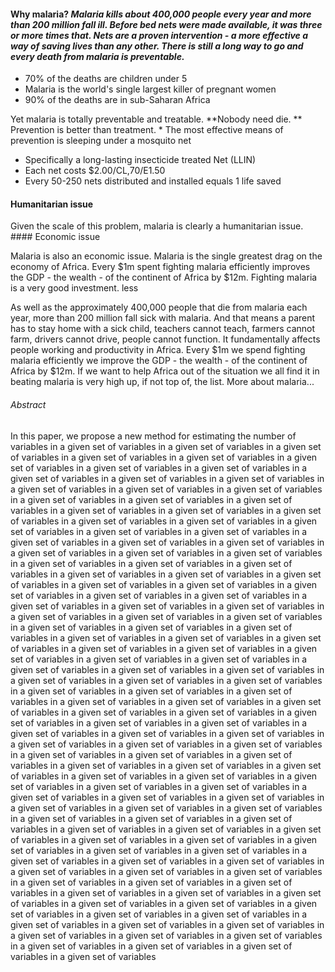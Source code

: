 #### Why malaria? _Malaria kills about 400,000 people every year and more than 200 million fall ill. Before bed nets were made available, it was three or more times that. Nets are a proven intervention - a more effective a way of saving lives than any other. There is still a long way to go and every death from malaria is preventable._

* 70% of the deaths are children under 5
* Malaria is the world's single largest killer of pregnant women
* 90% of the deaths are in sub-Saharan Africa

Yet malaria is totally preventable and treatable. **Nobody need die. ** Prevention is better than treatment. * The most effective means of prevention is sleeping under a mosquito net
* Specifically a long-lasting insecticide treated Net (LLIN)
* Each net costs $2.00/CL,70/E1.50
* Every 50-250 nets distributed and installed equals 1 life saved

#### Humanitarian issue

Given the scale of this problem, malaria is clearly a humanitarian issue. #### Economic issue

Malaria is also an economic issue. Malaria is the single greatest drag on the economy of Africa. Every $1m spent fighting malaria efficiently improves the GDP - the wealth - of the continent of Africa by $12m. Fighting malaria is a very good investment. less

As well as the approximately 400,000 people that die from malaria each year, more than 200 million fall sick with malaria. And that means a parent has to stay home with a sick child, teachers cannot teach, farmers cannot farm, drivers cannot drive, people cannot function. It fundamentally affects people working and productivity in Africa. Every $1m we spend fighting malaria efficiently we improve the GDP - the wealth - of the continent of Africa by $12m. If we want to help Africa out of the situation we all find it in beating malaria is very high up, if not top of, the list. More about malaria...

###### Abstract

In this paper, we propose a new method for estimating the number of variables in a given set of variables in a given set of variables in a given set of variables in a given set of variables in a given set of variables in a given set of variables in a given set of variables in a given set of variables in a given set of variables in a given set of variables in a given set of variables in a given set of variables in a given set of variables in a given set of variables in a given set of variables in a given set of variables in a given set of variables in a given set of variables in a given set of variables in a given set of variables in a given set of variables in a given set of variables in a given set of variables in a given set of variables in a given set of variables in a given set of variables in a given set of variables in a given set of variables in a given set of variables in a given set of variables in a given set of variables in a given set of variables in a given set of variables in a given set of variables in a given set of variables in a given set of variables in a given set of variables in a given set of variables in a given set of variables in a given set of variables in a given set of variables in a given set of variables in a given set of variables in a given set of variables in a given set of variables in a given set of variables in a given set of variables in a given set of variables in a given set of variables in a given set of variables in a given set of variables in a given set of variables in a given set of variables in a given set of variables in a given set of variables in a given set of variables in a given set of variables in a given set of variables in a given set of variables in a given set of variables in a given set of variables in a given set of variables in a given set of variables in a given set of variables in a given set of variables in a given set of variables in a given set of variables in a given set of variables in a given set of variables in a given set of variables in a given set of variables in a given set of variables in a given set of variables in a given set of variables in a given set of variables in a given set of variables in a given set of variables in a given set of variables in a given set of variables in a given set of variables in a given set of variables in a given set of variables in a given set of variables in a given set of variables in a given set of variables in a given set of variables in a given set of variables in a given set of variables in a given set of variables in a given set of variables in a given set of variables in a given set of variables in a given set of variables in a given set of variables in a given set of variables in a given set of variables in a given set of variables in a given set of variables in a given set of variables in a given set of variables in a given set of variables in a given set of variables in a given set of variables in a given set of variables in a given set of variables in a given set of variables in a given set of variables in a given set of variables in a given set of variables in a given set of variables in a given set of variables in a given set of variables in a given set of variables in a given set of variables in a given set of variables in a given set of variables in a given set of variables in a given set of variables in a given set of variables in a given set of variables in a given set of variables in a given set of variables in a given set of variables in a given set of variables in a given set of variables in a given set of variables in a given set of variables in a given set of variables in a given set of variables in a given set of variables in a given set of variables in a given set of variables in a given set of variables in a given set of variables in a given set of variables in a given set of variables in a given set of variables

